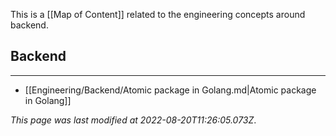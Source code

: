 This is a [[Map of Content]] related to the engineering concepts around backend.

## Backend
---
- [[Engineering/Backend/Atomic package in Golang.md|Atomic package in Golang]]


*This page was last modified at 2022-08-20T11:26:05.073Z*.

